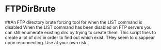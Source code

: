 # FTPDirBrute
##An FTP directory brute forcing tool for when the LIST command is disabled
When the LIST command has been disabled on FTP servers you can still enumerate existing dirs by trying to create them. This script tries to create a lot of dirs in order to find out which exist. THey seem to disappear upon reconnecting. Use at your own risk. 
